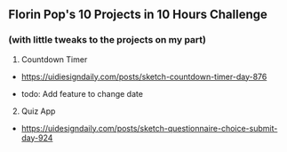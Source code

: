 ## Florin Pop's 10 Projects in 10 Hours Challenge 
### (with little tweaks to the projects on my part)

1. Countdown Timer

- https://uidiesigndaily.com/posts/sketch-countdown-timer-day-876

- todo: Add feature to change date

2. Quiz App 

- https://uidesigndaily.com/posts/sketch-questionnaire-choice-submit-day-924

